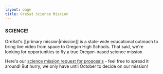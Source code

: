 ```yaml
---
layout: page
title: OreSat Science Mission 
---
```


### SCIENCE!

OreSat's [[primary mission|mission]] is a state-wide educational outreach to bring live video from space to Oregon High Schools. That said, we're looking for opportunities to fly a true Oregon-based science mission. 

Here's our [science mission request for proposals](oresat.org/science/OreSat-Science-RFP.pdf) - feel free to spread it around! But hurry, we only have until October to decide on our mission!

